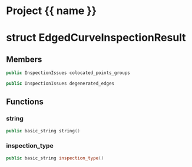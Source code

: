 <script setup>
import {useRoute} from 'vitepress'
const {path} = useRoute()
const tokens = path.split('/')
const words = tokens[2].split('-');
for (let i = 0; i < words.length; i++) {
    words[i] = words[i].charAt(0).toUpperCase() + words[i].slice(1);
    words[i] = words[i].replace('geode', 'Geode')
}
const name = words.join('-');
</script>
# Project {{ name }}

# struct EdgedCurveInspectionResult


## Members

```cpp
public InspectionIssues colocated_points_groups

```

```cpp
public InspectionIssues degenerated_edges

```



## Functions

### string

```cpp
public basic_string string()
```


### inspection_type

```cpp
public basic_string inspection_type()
```




